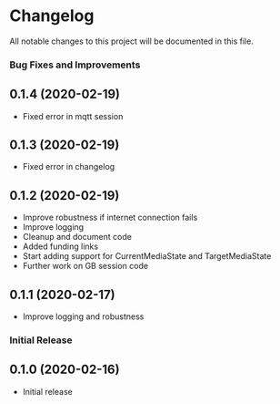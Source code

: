 # Changelog

All notable changes to this project will be documented in this file.

### Bug Fixes and Improvements

## 0.1.4 (2020-02-19)

* Fixed error in mqtt session


## 0.1.3 (2020-02-19)

* Fixed error in changelog


## 0.1.2 (2020-02-19)

* Improve robustness if internet connection fails
* Improve logging
* Cleanup and document code
* Added funding links
* Start adding support for CurrentMediaState and TargetMediaState
* Further work on GB session code


## 0.1.1 (2020-02-17)

* Improve logging and robustness


### Initial Release

## 0.1.0 (2020-02-16)

* Initial release